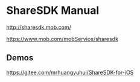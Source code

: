 # ShareSDK Manual

<http://sharesdk.mob.com/>

<https://www.mob.com/mobService/sharesdk>

## Demos

<https://gitee.com/mrhuangyuhui/ShareSDK-for-iOS>
